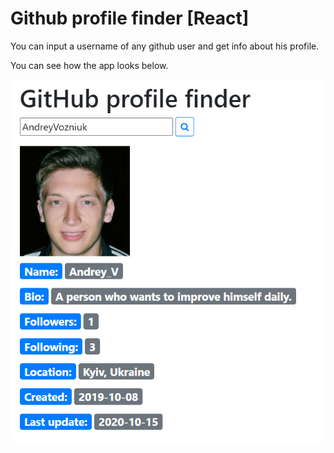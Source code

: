 # Github profile finder [React]

You can input a username of any github user and get info about his profile.

You can see how the app looks below.

![picture app](img/picture-app.png)